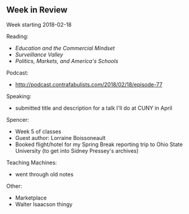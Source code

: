 ## Week in Review

Week starting 2018-02-18

Reading:
* _Education and the Commercial Mindset_
* _Surveillance Valley_
* _Politics, Markets, and America's Schools_

Podcast:
* http://podcast.contrafabulists.com/2018/02/18/episode-77

Speaking:
* submitted title and description for a talk I'll do at CUNY in April

Spencer:
* Week 5 of classes
* Guest author: Lorraine Boissoneault 
* Booked flight/hotel for my Spring Break reporting trip to Ohio State University (to get into Sidney Pressey's archives)

Teaching Machines:
* went through old notes

Other:
* Marketplace
* Walter Isaacson thingy
